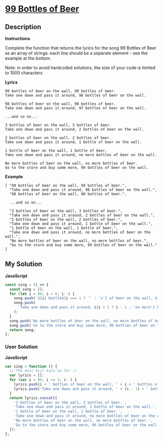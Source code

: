 # [99 Bottles of Beer](https://www.codewars.com/kata/52a723508a4d96c6c90005ba)

## Description

**Instructions**

Complete the function that returns the lyrics for the song 99 Bottles of Beer as an array of strings: each line should be a separate element - see the example at the bottom.

Note: in order to avoid hardcoded solutions, the size of your code is limited to 1000 characters

**Lyrics**

```
99 bottles of beer on the wall, 99 bottles of beer.
Take one down and pass it around, 98 bottles of beer on the wall.

98 bottles of beer on the wall, 98 bottles of beer.
Take one down and pass it around, 97 bottles of beer on the wall.

...and so on...

3 bottles of beer on the wall, 3 bottles of beer.
Take one down and pass it around, 2 bottles of beer on the wall.

2 bottles of beer on the wall, 2 bottles of beer.
Take one down and pass it around, 1 bottle of beer on the wall.

1 bottle of beer on the wall, 1 bottle of beer.
Take one down and pass it around, no more bottles of beer on the wall.

No more bottles of beer on the wall, no more bottles of beer.
Go to the store and buy some more, 99 bottles of beer on the wall.
```

**Example**

```
[ "99 bottles of beer on the wall, 99 bottles of beer.",
  "Take one down and pass it around, 98 bottles of beer on the wall.",
  "98 bottles of beer on the wall, 98 bottles of beer.",

  ...and so on...

  "3 bottles of beer on the wall, 3 bottles of beer.",
  "Take one down and pass it around, 2 bottles of beer on the wall.",
  "2 bottles of beer on the wall, 2 bottles of beer.",
  "Take one down and pass it around, 1 bottle of beer on the wall.",
  "1 bottle of beer on the wall, 1 bottle of beer.",
  "Take one down and pass it around, no more bottles of beer on the wall.",
  "No more bottles of beer on the wall, no more bottles of beer.",
  "Go to the store and buy some more, 99 bottles of beer on the wall." ]
```

## My Solution

**JavaScript**

```js
const sing = () => {
  const song = [];
  for (let i = 99; i > 0; i--) {
    song.push(`${i} bottle${i === 1 ? '' : 's'} of beer on the wall, ${i} bottle${i === 1 ? '' : 's'} of beer.`);
    song.push(
      `Take one down and pass it around, ${i > 1 ? i - 1 : 'no more'} bottle${i === 2 ? '' : 's'} of beer on the wall.`
    );
  }
  song.push('No more bottles of beer on the wall, no more bottles of beer.');
  song.push(`Go to the store and buy some more, 99 bottles of beer on the wall.`);
  return song;
};
```

### User Solution

**JavaScript**

```js
var sing = function () {
  // The most evil kata so far :)
  var lyrics = [];
  for (var i = 99; i >= 3; i--) {
    lyrics.push(i + ' bottles of beer on the wall, ' + i + ' bottles of beer.');
    lyrics.push('Take one down and pass it around, ' + (i - 1) + ' bottles of beer on the wall.');
  }
  return lyrics.concat([
    '2 bottles of beer on the wall, 2 bottles of beer.',
    'Take one down and pass it around, 1 bottle of beer on the wall.',
    '1 bottle of beer on the wall, 1 bottle of beer.',
    'Take one down and pass it around, no more bottles of beer on the wall.',
    'No more bottles of beer on the wall, no more bottles of beer.',
    'Go to the store and buy some more, 99 bottles of beer on the wall.',
  ]);
};
```
